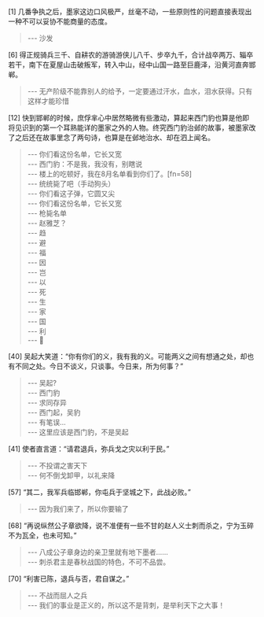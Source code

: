 
[1] 几番争执之后，墨家这边口风极严，丝毫不动，一些原则性的问题直接表现出一种不可以妥协不能商量的态度。
>--- 沙发<br>

[6] 得正规骑兵三千、自耕农的游骑游侠儿八千、步卒九千，合计战卒两万、辎卒若干，南下在夏屋山击破叛军，转入中山，经中山国一路至巨鹿泽，沿黄河直奔邯郸。
>--- 无产阶级不能靠别人的给予，一定要通过汗水，血水，泪水获得。只有这样才能珍惜<br>

[12] 快到邯郸的时候，庶俘芈心中居然略微有些激动，算起来西门豹也算是他即将见识到的第一个耳熟能详的墨家之外的人物。终究西门豹治邺的故事，被墨家改了之后还在故事里念了两句诗，也算是在邺地治水、却在泗上闻名。
>--- 你们看这份名单，它长又宽<br>
>--- 西门豹：不是我，我没有，别瞎说<br>
>--- 楼上的吃顿好，我在8月名单看到你们了。[fn=58]<br>
>--- 统统毙了吧（手动狗头）<br>
>--- 你们看这子弹，它圆又尖<br>
>--- 你们看这份名单，它长又宽<br>
>--- 枪毙名单<br>
>--- 赵雅芝？<br>
>--- 趋<br>
>--- 避<br>
>--- 福<br>
>--- 因<br>
>--- 岂<br>
>--- 以<br>
>--- 死<br>
>--- 生<br>
>--- 家<br>
>--- 国<br>
>--- 利<br>
>--- 🐶<br>

[40] 吴起大笑道：“你有你们的义，我有我的义。可能两义之间有想通之处，却也有不同之处。今日不谈义，只谈事。今日来，所为何事？”
>--- 吴起?<br>
>--- 西门豹<br>
>--- 求同存异<br>
>--- 西门起，吴豹<br>
>--- 有笔误…<br>
>--- 这里应该是西门豹，不是吴起<br>

[41] 使者直言道：“请君退兵，弥兵戈之灾以利于民。”
>--- 不投谓之害天下<br>
>--- 何不倒戈卸甲，以礼来降<br>

[57] “其二，我军兵临邯郸，你屯兵于坚城之下，此战必败。”
>--- 因为我们来了，所以你要输了<br>

[68] “再说纵然公子章欲降，说不准便有一些不甘的赵人义士刺而杀之，宁为玉碎不为瓦全，也未可知。”
>--- 八成公子章身边的亲卫里就有地下墨者……<br>
>--- 刺杀君主是春秋战国的特色，不可不品尝。<br>

[70] “利害已陈，退兵与否，君自谋之。”
>--- 不战而屈人之兵<br>
>--- 我们的事业是正义的，所以这不是背刺，是举利天下之大事！<br>
